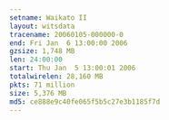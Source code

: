 ```yaml
---
setname: Waikato II
layout: witsdata
tracename: 20060105-000000-0
end: Fri Jan  6 13:00:00 2006
gzsize: 1,748 MB
len: 24:00:00
start: Thu Jan  5 13:00:01 2006
totalwirelen: 28,160 MB
pkts: 71 million
size: 5,376 MB
md5: ce888e9c40fe065f5b5c27e3b1185f7d
---
```

